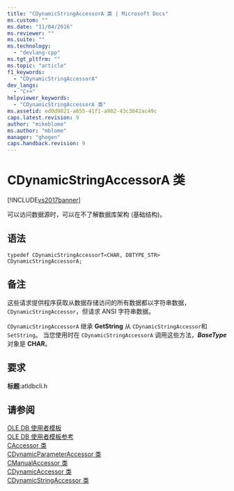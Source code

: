 ```yaml
---
title: "CDynamicStringAccessorA 类 | Microsoft Docs"
ms.custom: ""
ms.date: "11/04/2016"
ms.reviewer: ""
ms.suite: ""
ms.technology: 
  - "devlang-cpp"
ms.tgt_pltfrm: ""
ms.topic: "article"
f1_keywords: 
  - "CDynamicStringAccessorA"
dev_langs: 
  - "C++"
helpviewer_keywords: 
  - "CDynamicStringAccessorA 类"
ms.assetid: ed0d9821-a655-41f1-a902-43c3042ac49c
caps.latest.revision: 9
author: "mikeblome"
ms.author: "mblome"
manager: "ghogen"
caps.handback.revision: 9
---
```

# CDynamicStringAccessorA 类
[!INCLUDE[vs2017banner](../../assembler/inline/includes/vs2017banner.md)]

可以访问数据源时，可以在不了解数据库架构 \(基础结构\)。  
  
## 语法  
  
```  
typedef CDynamicStringAccessorT<CHAR, DBTYPE_STR> CDynamicStringAccessorA;  
```  
  
## 备注  
 这些请求提供程序获取从数据存储访问的所有数据都以字符串数据，`CDynamicStringAccessor`，但请求 ANSI 字符串数据。  
  
 `CDynamicStringAccessorA` 继承 **GetString** 从 `CDynamicStringAccessor`和 `SetString`。  当您使用时在 `CDynamicStringAccessorA` 调用这些方法，***BaseType*** 对象是 **CHAR**。  
  
## 要求  
 **标题**:atldbcli.h  
  
## 请参阅  
 [OLE DB 使用者模板](../../data/oledb/ole-db-consumer-templates-cpp.md)   
 [OLE DB 使用者模板参考](../../data/oledb/ole-db-consumer-templates-reference.md)   
 [CAccessor 类](../../data/oledb/caccessor-class.md)   
 [CDynamicParameterAccessor 类](../../data/oledb/cdynamicparameteraccessor-class.md)   
 [CManualAccessor 类](../../data/oledb/cmanualaccessor-class.md)   
 [CDynamicAccessor 类](../../data/oledb/cdynamicaccessor-class.md)   
 [CDynamicStringAccessor 类](../../data/oledb/cdynamicstringaccessor-class.md)